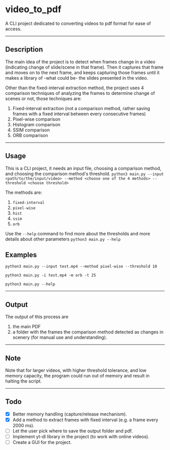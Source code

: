 # video_to_pdf

A CLI project dedicated to converting videos to pdf format for ease of access.
___

## Description

The main idea of the project is to detect when frames change in a video (indicating change of slide/scene in that frame). Then it captures that frame and moves on to the next frame, and keeps capturing those frames until it makes a library of -what could be- the slides presented in the video.

Other than the fixed-interval extraction method, the project uses 4 comparison techniques of analyzing the frames to determine change of scenes or not, those techniques are:

1. Fixed-interval extraction (not a comparison method, rather saving frames with a fixed interval between every consecutive frames)
2. Pixel-wise comparison
3. Histogram comparison
4. SSIM comparison
5. ORB comparison

___

## Usage

This is a CLI project, it needs an input file, choosing a comparison method, and choosing the comparison method's threshold.
`python3 main.py --input <path/to/the/input/video> --method <choose one of the 4 methods> --threshold <choose threshold>`

The methods are:

1. `fixed-interval`
2. `pixel-wise`
3. `hist`
4. `ssim`
5. `orb`

Use the `--help` command to find more about the thresholds and more details about other parameters
`python3 main.py --help`

## Examples

`python3 main.py --input test.mp4 --method pixel-wise --threshold 10`

`python3 main.py -i test.mp4 -m orb -t 25`

`python3 main.py --help`
___

## Output

The output of this process are

1. the main PDF
2. a folder with the frames the comparison method detected as changes in scenery (for manual use and understanding).

___

## Note

Note that for larger videos, with higher threshold tolerance, and low memory capacity, the program could run out of memory and result in halting the script.
___

## Todo

- [x] Better memory handling (capture/release mechanism).
- [x] Add a method to extract frames with fixed interval (e.g. a frame every 2000 ms).
- [ ] Let the user pick where to save the output folder and pdf.
- [ ] Implement yt-dl library in the project (to work with online videos).
- [ ] Create a GUI for the project.
